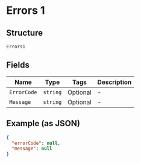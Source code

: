 
# Errors 1

## Structure

`Errors1`

## Fields

| Name | Type | Tags | Description |
|  --- | --- | --- | --- |
| `ErrorCode` | `string` | Optional | - |
| `Message` | `string` | Optional | - |

## Example (as JSON)

```json
{
  "errorCode": null,
  "message": null
}
```

